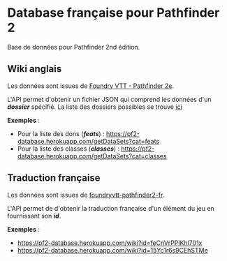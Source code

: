 # Database française pour Pathfinder 2

Base de données pour Pathfinder 2nd édition.

## Wiki anglais

Les données sont issues de [Foundry VTT - Pathfinder 2e](https://gitlab.com/hooking/foundry-vtt---pathfinder-2e/-/tree/master/packs/data).

L'API permet d'obtenir un fichier JSON qui comprend les données d'un **_dossier_** spécifié. La liste des dossiers possibles se trouve [ici](https://github.com/Cuke7/pf2-database/tree/master/PF2E_data_EN)

**Exemples** :

-   Pour la liste des dons (**_feats_**) : https://pf2-database.herokuapp.com/getDataSets?cat=feats
-   Pour la liste des classes (**_classes_**) : https://pf2-database.herokuapp.com/getDataSets?cat=classes

## Traduction française

Les données sont issues de [foundryvtt-pathfinder2-fr](https://gitlab.com/pathfinder-fr/foundryvtt-pathfinder2-fr/-/tree/master/data).

L'API permet de d'obtenir la traduction française d'un élément du jeu en fournissant son **_id_**.

**Exemples** :

-   https://pf2-database.herokuapp.com/wiki?id=feCnVrPPlKhl701x
-   https://pf2-database.herokuapp.com/wiki?id=15Yc1r6s9CEhSTMe
